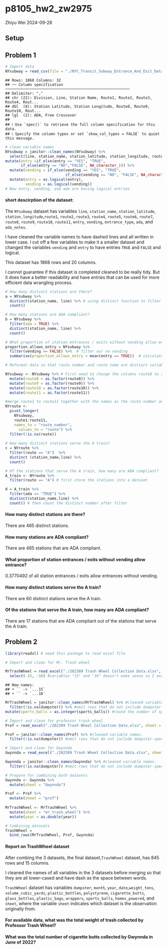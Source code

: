 p8105_hw2_zw2975
================
Zhiyu Wei
2024-09-28

## Setup

## Problem 1

``` r
# Import data
NYsubway = read_csv(file = "./NYC_Transit_Subway_Entrance_And_Exit_Data.csv")
```

    ## Rows: 1868 Columns: 32
    ## ── Column specification ────────────────────────────────────────────────────────
    ## Delimiter: ","
    ## chr (22): Division, Line, Station Name, Route1, Route2, Route3, Route4, Rout...
    ## dbl  (8): Station Latitude, Station Longitude, Route8, Route9, Route10, Rout...
    ## lgl  (2): ADA, Free Crossover
    ## 
    ## ℹ Use `spec()` to retrieve the full column specification for this data.
    ## ℹ Specify the column types or set `show_col_types = FALSE` to quiet this message.

``` r
# clean variable names
NYsubway = janitor::clean_names(NYsubway) %>%
  select(line, station_name, station_latitude, station_longitude, route1, route2, route3, route4, route5, route6, route7, route8, route9, route10, route11, entry, vending, entrance_type, ada, ada_notes) %>%
mutate(entry =if_else(entry == "YES", "TRUE",
       if_else(entry == "NO","FALSE", NA_character_))) %>%  
  mutate(vending = if_else(vending == "YES", "TRUE", 
                           if_else(vending == "NO", "FALSE", NA_character_))) %>%
  mutate(entry = as.logical(entry),
         vending = as.logical(vending))
# Now entry, vending, and ada are having logical entries
```

#### short descirption of the dataset:

The `NYsubway` dataset has variables `line`, `station_name`,
`station_latitude`, `station_longitude`,`route1`, `route2`, `route3`,
`route4`, `route5`, `route6`, `route7`, `route8`, `route9`, `route10`,
`route11`, `entry`, `vending`, `entrance_type`, `ada`, and `ada_notes`.

I have cleaned the variable names to have dashed lines and all written
in lower case. I cut off a few variables to make it a smaller dataset
and changed the variables `vending` and `entry` to have entries `TRUE`
and `FALSE` and logical.

This dataset has 1868 rows and 20 columns.

I cannot guarantee if this dataset is completed cleaned to be really
tidy. But it does have a better readability and have entries that can be
used for more efficient data wrangling process.

``` r
# How many distinct stations are there? 
a = NYsubway %>%
  distinct(station_name, line) %>% # using distinct function to filter out distinct line and name entries
  count()

# How many stations are ADA compliant?
b = NYsubway %>%
  filter(ada = TRUE) %>%
  distinct(station_name, line) %>%
  count()

# What proportion of station entrances / exits without vending allow entrance?
proportion_allows_entry = NYsubway %>%
  filter(vending == FALSE) %>%  # filter our no vending
  summarise(proportion_allows_entry = mean(entry == TRUE))  # calculate the proportion

# Reformat data so that route number and route name are distinct variables. 

NYsubway <- NYsubway %>% # First need to change the columns route8 to route11 into factors to be merged together with route1 to route7.
  mutate(route8 = as.factor(route8)) %>%
  mutate(route9 = as.factor(route9)) %>%
  mutate(route10 = as.factor(route10)) %>%
  mutate(route11 = as.factor(route11)) 

#merge route1 to route11 together with the names as the route number and the values to the route served. 
NYroute <-
  pivot_longer(
    NYsubway,
    route1:route11,
    names_to = "route_number",
      values_to = "route") %>%
  filter(!is.na(route))
  
# How many distinct stations serve the A train? 
c = NYroute %>%
  filter(route == "A")  %>%
  distinct (station_name,line) %>%
  count()

# Of the stations that serve the A train, how many are ADA compliant?
A_train <- NYroute %>%
  filter(route == "A") # first store the stations into a dataset

d = A_train %>%
  filter(ada == "TRUE") %>%
  distinct(station_name,line) %>%
  count() # then count the distinct number after filter
```

#### How many distinct stations are there?

There are 465 distinct stations.

#### How many stations are ADA compliant?

There are 465 stations that are ADA compliant.

#### What proportion of station entrances / exits without vending allow entrance?

0.3770492 of all station entrances / exits allow entrances without
vending.

#### How many distinct stations serve the A train?

There are 60 distinct stations serve the A train.

#### Of the stations that serve the A train, how many are ADA compliant?

There are 17 stations that are ADA compliant out of the stations that
serve the A train.

## Problem 2

``` r
library(readxl) # need this package to read excel file

# Import and clean for Mr. Trash wheel

MrTrashWheel = read_excel("./202309 Trash Wheel Collection Data.xlsx", sheet = 1) %>%
  select(-15, -16) #variables "15" and "16" doesn't make sense so I excluded them. 
```

    ## New names:
    ## • `` -> `...15`
    ## • `` -> `...16`

``` r
MrTrashWheel = janitor::clean_names(MrTrashWheel) %>% #cleaned variable names.
  filter(!is.na(dumpster)) %>% #omit rows that do not include dumpster-specific data
mutate(sports_balls = as.integer(sports_balls)) #round the number of sports balls to integers and convert to an integer variable 

# Import and clean for professor trash wheel
Prof = read_excel("./202309 Trash Wheel Collection Data.xlsx", sheet = 2)

Prof = janitor::clean_names(Prof) %>% #cleaned variable names.
  filter(!is.na(dumpster)) #omit rows that do not include dumpster-specific data

# Import and clean for Gwynnda
Gwynnda = read_excel("./202309 Trash Wheel Collection Data.xlsx", sheet = 4) 

Gwynnda = janitor::clean_names(Gwynnda) %>% #cleaned variable names.
  filter(!is.na(dumpster)) #omit rows that do not include dumpster-specific data

# Prepare for combining both datasets
Gwynnda <- Gwynnda %>%
  mutate(sheet = "Gwynnda") 

Prof <- Prof %>%
  mutate(sheet = "prof") 
  
MrTrashWheel <- MrTrashWheel %>%
  mutate(sheet = "mr_trash_wheel") %>%
  mutate(year = as.double(year))

# Combining datasets
TrashWheel = 
  bind_rows(MrTrashWheel, Prof, Gwynnda)
```

#### Report on TrashWheel dataset

After combing the 3 datasets, the final dataset,`TrashWheel` dataset,
has 845 rows and 15 columns.

I cleaned the names of all variables in the 3 datasets before merging so
that they are all lower-cased and have dash as the space between words.

`TrashWheel` dataset has variables `dumpster`, `month`, `year`,
`date`,`weight_tons`, `volume_cubic_yards`, `plastic_bottles`,
`polystyrene`, `cigarette_butts`, `glass_bottles`, `plastic_bags`,
`wrappers`, `sports_balls`, `homes_powered`, and `sheet`, where the
variable `sheet` indicates which dataset is the observation originally
from.

#### For available data, what was the total weight of trash collected by Professor Trash Wheel?

#### What was the total number of cigarette butts collected by Gwynnda in June of 2022?
